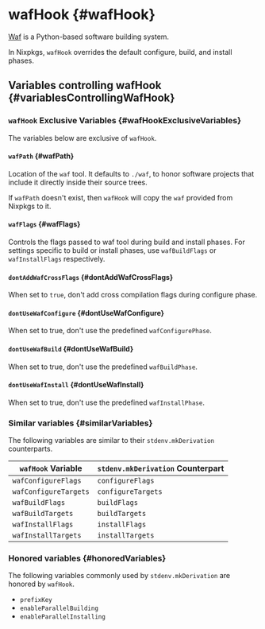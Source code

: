 # wafHook {#wafHook}

[Waf](https://waf.io) is a Python-based software building system.

In Nixpkgs, `wafHook` overrides the default configure, build, and install phases.

## Variables controlling wafHook {#variablesControllingWafHook}

### `wafHook` Exclusive Variables {#wafHookExclusiveVariables}

The variables below are exclusive of `wafHook`.

#### `wafPath` {#wafPath}

Location of the `waf` tool. It defaults to `./waf`, to honor software projects that include it directly inside their source trees.

If `wafPath` doesn't exist, then `wafHook` will copy the `waf` provided from Nixpkgs to it.

#### `wafFlags` {#wafFlags}

Controls the flags passed to waf tool during build and install phases. For settings specific to build or install phases, use `wafBuildFlags` or `wafInstallFlags` respectively.

#### `dontAddWafCrossFlags` {#dontAddWafCrossFlags}

When set to `true`, don't add cross compilation flags during configure phase.

#### `dontUseWafConfigure` {#dontUseWafConfigure}

When set to true, don't use the predefined `wafConfigurePhase`.

#### `dontUseWafBuild` {#dontUseWafBuild}

When set to true, don't use the predefined `wafBuildPhase`.

#### `dontUseWafInstall` {#dontUseWafInstall}

When set to true, don't use the predefined `wafInstallPhase`.

### Similar variables {#similarVariables}

The following variables are similar to their `stdenv.mkDerivation` counterparts.

| `wafHook` Variable    | `stdenv.mkDerivation` Counterpart |
|-----------------------|-----------------------------------|
| `wafConfigureFlags`   | `configureFlags`                  |
| `wafConfigureTargets` | `configureTargets`                |
| `wafBuildFlags`       | `buildFlags`                      |
| `wafBuildTargets`     | `buildTargets`                    |
| `wafInstallFlags`     | `installFlags`                    |
| `wafInstallTargets`   | `installTargets`                  |

### Honored variables {#honoredVariables}

The following variables commonly used by `stdenv.mkDerivation` are honored by `wafHook`.

- `prefixKey`
- `enableParallelBuilding`
- `enableParallelInstalling`
